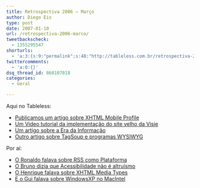```yaml
---
title: Retrospectiva 2006 – Março
author: Diego Eis
type: post
date: 2007-01-10
url: /retrospectiva-2006-marco/
tweetbackscheck:
  - 1355295547
shorturls:
  - 'a:3:{s:9:"permalink";s:48:"http://tableless.com.br/retrospectiva-2006-marco";s:7:"tinyurl";s:26:"http://tinyurl.com/4y2j3rl";s:4:"isgd";s:19:"http://is.gd/8qpckP";}'
twittercomments:
  - 'a:0:{}'
dsq_thread_id: 860107018
categories:
  - Geral

---
```

Aqui no Tableless:

  * [Publicamos um artigo sobre XHTML Mobile Profile][1]
  * [Um Video tutorial da implementação do site velho da Visie][2]
  * [Um artigo sobre a Era da Informação][3]
  * [Outro artigo sobre TagSoup e programas WYSIWYG][4]

Por aí:

  * [O Ronaldo falava sobre RSS como Plataforma][5]
  * [O Bruno dizia que Acessibilidade não é altruísmo][6]
  * [O Henrique falava sobre XHTML Media Types][7]
  * [E o Gui falava sobre WindowsXP no MacIntel][8]

 [1]: http://tableless.com.br/breve-introducao-xhtml-mobile-profile
 [2]: http://tableless.com.br/video-tutorial-9-criando-a-home-da-visie-css
 [3]: http://tableless.com.br/a-era-da-informacao-nao-chegou
 [4]: http://tableless.com.br/tagsoup-e-programas-wysiwyg
 [5]: http://logbr.reflectivesurface.com/2006/03/18/rss-como-plataforma/
 [6]: http://brunotorres.net/acessibilidade-nao-e-altruismo
 [7]: http://www.revolucao.etc.br/archives/xhtml-media-types/
 [8]: http://www.guileite.com/2006/03/17/windows-xp-no-mac-intel/